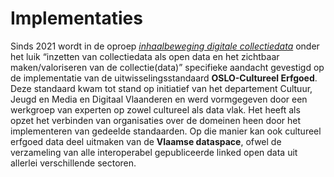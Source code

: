 # Implementaties

Sinds 2021 wordt in de oproep [_inhaalbeweging digitale collectiedata_](https://www.vlaanderen.be/cjm/nl/cultuur/cultureel-erfgoed/subsidies/projectsubsidies/projecten-inhaalbeweging-digitale-collectiedata) onder het luik “inzetten van collectiedata als open data en het zichtbaar maken/valoriseren van de collectie(data)” specifieke aandacht gevestigd op de implementatie van de uitwisselingsstandaard **OSLO-Cultureel Erfgoed**. Deze standaard kwam tot stand op initiatief van het departement Cultuur, Jeugd en Media en Digitaal Vlaanderen en werd vormgegeven door een werkgroep van experten op zowel cultureel als data vlak. Het heeft als opzet het verbinden van organisaties over de domeinen heen door het implementeren van gedeelde standaarden. Op die manier kan ook cultureel erfgoed data deel uitmaken van de **Vlaamse dataspace**, ofwel de verzameling van alle interoperabel gepubliceerde linked open data uit allerlei verschillende sectoren.
